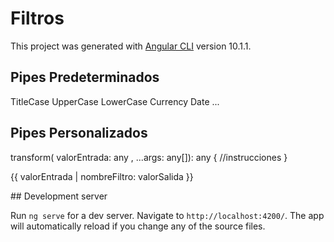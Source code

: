 # Filtros

This project was generated with [Angular CLI](https://github.com/angular/angular-cli) version 10.1.1.

## Pipes Predeterminados

TitleCase
UpperCase
LowerCase
Currency
Date
...

## Pipes Personalizados

transform( valorEntrada: any , ...args: any[]): any {
    //instrucciones
}

<p> 
    {{ valorEntrada | nombreFiltro: valorSalida }}
</p>
## Development server

Run `ng serve` for a dev server. Navigate to `http://localhost:4200/`. The app will automatically reload if you change any of the source files.

